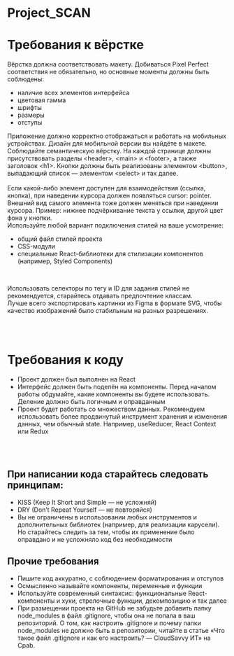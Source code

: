 # Project_SCAN
<h1>Требования к вёрстке</h1> 
<p>Вёрстка должна соответствовать макету. Добиваться Pixel Perfect соответствия не обязательно, но основные моменты должны быть соблюдены:</p>
<ul>
<li>наличие всех элементов интерфейса</li>
<li>цветовая гамма</li>
<li>шрифты</li>
<li>размеры</li>
<li>отступы</li>
</ul>
<p>Приложение должно корректно отображаться и работать на мобильных устройствах. Дизайн для мобильной версии вы найдёте в макете.
Соблюдайте семантическую вёрстку. На каждой странице должны присутствовать разделы &lt;header&gt;, &lt;main&gt; и &lt;footer&gt;, а также заголовок &lt;h1&gt;. Кнопки должны быть реализованы элементом &lt;button&gt;, выпадающий список — элементом &lt;select&gt; и так далее.<br><br>
Если какой-либо элемент доступен для взаимодействия (ссылка, кнопка), при наведении курсора должен появляться cursor: pointer.<br>
Внешний вид самого элемента тоже должен меняться при наведении курсора. Пример: нижнее подчёркивание текста у ссылки, другой цвет фона у кнопки.<br>
Используйте любой вариант подключения стилей на ваше усмотрение:</p>
<ul>
<li>общий файл стилей проекта</li>
<li>CSS-модули</li>
<li>специальные React-библиотеки для стилизации компонентов (например, Styled Components)</li>
</ul><br>

<p>Использовать селекторы по тегу и ID для задания стилей не рекомендуется, старайтесь отдавать предпочтение классам.<br>
Лучше всего экспортировать картинки из Figma в формате SVG, чтобы качество изображений было стабильным на разных разрешениях.</p><br><br>

<h1>Требования к коду</h1>
<ul>
<li>Проект должен был выполнен на React</li>
<li>Интерфейс должен быть поделён на компоненты. Перед началом работы обдумайте, какие компоненты вы будете использовать. Деление должно быть логичным и оправданным</li>
<li>Проект будет работать со множеством данных. Рекомендуем использовать более продвинутый инструмент хранения и изменения данных, чем обычный state. Например, useReducer, React Context или Redux</li>
</ul><br><br>
<h2>При написании кода старайтесь следовать принципам:</h2>
<ul>
<li>KISS (Keep It Short and Simple — не усложняй)</li>
<li>DRY (Don’t Repeat Yourself — не повторяйся)</li>
<li>Вы не ограничены в использовании любых инструментов и дополнительных библиотек (например, для реализации карусели). Но старайтесь следить за тем, чтобы их применение было оправдано и не усложняло код без необходимости</li></ul>
<h2>Прочие требования</h2>
<ul>
<li>Пишите код аккуратно, с соблюдением форматирования и отступов</li>
<li>Осмысленно называйте компоненты, переменные и функции</li>
<li>Используйте современный синтаксис: функциональные React-компоненты и хуки, стрелочные функции, декомпозицию и так далее</li>
<li>При размещении проекта на GitHub не забудьте добавить папку node_modules в файл .gitignore, чтобы она не попала в ваш репозиторий. О том, как настроить .gitignore и почему папки node_modules не должно быть в репозитории, читайте в статье «Что такое файл .gitignore и как его настроить? — CloudSavvy ИТ» на Cpab.</li>
</ul>
